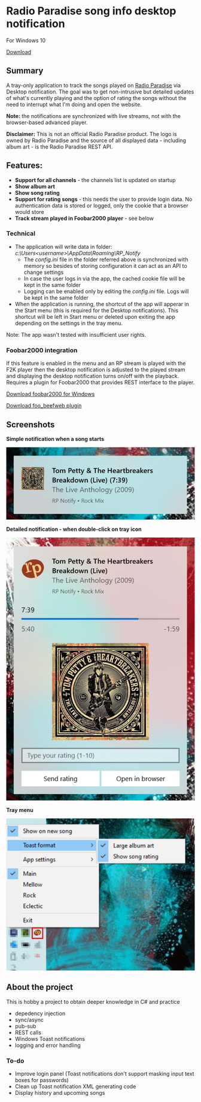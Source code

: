 # Radio Paradise song info desktop notification
For Windows 10

[Download](https://github.com/gvajda/radio-paradise-song-notification/releases/latest/download/RP_Notify.exe)

## Summary

A tray-only application to track the songs played on [Radio Paradise](https://radioparadise.com/) via Desktop notification.
The goal was to get non-intrusive but detailed updates of what's currently playing and the option of rating the songs without the need to interrupt what I'm doing and open the website.

**Note:** the notifications are synchronized with live streams, not with the browser-based advanced player.

**Disclaimer:** This is not an official Radio Paradise product. The logo is owned by Radio Paradise and the source of all displayed data - including album art - is the Radio Paradise REST API.

## Features:

- **Support for all channels** - the channels list is updated on startup
- **Show album art**
- **Show song rating**
- **Support for rating songs** - this needs the user to provide login data. No authentication data is stored or logged, only the cookie that a browser would store
- **Track stream played in Foobar2000 player** - see below

### Technical
 - The application will write data in folder:
 *c:\Users\<username>\AppData\Roaming\RP_Notify*
    - The *config.ini* file in the folder referred above is synchronized with memory so besides of storing configuration it can act as an API to change settings
    - In case the user logs in via the app, the cached cookie file will be kept in the same folder
    - Logging can be enabled only by editing the *config.ini* file. Logs will be kept in the same folder
- When the application is running, the shortcut of the app will apperar in the Start menu (this is required for the Desktop notifications). This shortcut will be left in Start menu or deleted upon exiting the app depending on the settings in the tray menu.

 Note: The app wasn't tested with insufficient user rights.

### Foobar2000 integration

If this feature is enabled in the menu and an RP stream is played with the F2K player then the desktop notification is adjusted to the played stream and displaying the desktop notification turns on/off with the playback. Requires a plugin for Foobar2000 that provides REST interface to the player.

[Download foobar2000 for Windows](https://www.foobar2000.org/download)

[Download foo_beefweb plugin](https://www.foobar2000.org/components/view/foo_beefweb)


## Screenshots

**Simple notification when a song starts**

![notification-simple](.screenshots/notification-simple.png)

**Detailed notification - when double-click on tray icon**

![notification-detailed](.screenshots/notification-detailed.png)

**Tray menu**

![tray-menu](.screenshots/tray-menu.png)


## About the project
This is hobby a project to obtain deeper knowledge in C# and practice 
- depedency injection
- sync/async
- pub-sub
- REST calls
- Windows Toast notifications
- logging and error handling

### To-do
- Improve login panel (Toast notifications don't support masking input text boxes for passwords)
- Clean up Toast notification XML generating code
- Display history and upcoming songs
